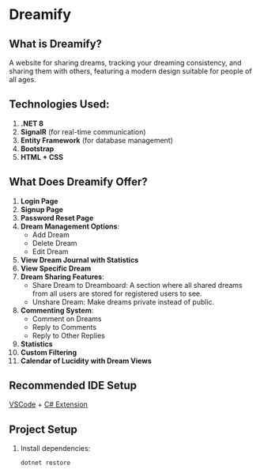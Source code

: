 # Dreamify

## What is Dreamify?
A website for sharing dreams, tracking your dreaming consistency, and sharing them with others, featuring a modern design suitable for people of all ages.

## Technologies Used:
1. **.NET 8**
2. **SignalR** (for real-time communication)
3. **Entity Framework** (for database management)
4. **Bootstrap**
5. **HTML + CSS**

## What Does Dreamify Offer?
1. **Login Page**
2. **Signup Page**
3. **Password Reset Page**
4. **Dream Management Options**:
   - Add Dream
   - Delete Dream
   - Edit Dream
5. **View Dream Journal with Statistics**
6. **View Specific Dream**
7. **Dream Sharing Features**:
   - Share Dream to Dreamboard: A section where all shared dreams from all users are stored for registered users to see.
   - Unshare Dream: Make dreams private instead of public.
8. **Commenting System**:
   - Comment on Dreams
   - Reply to Comments
   - Reply to Other Replies
9. **Statistics**
10. **Custom Filtering**
11. **Calendar of Lucidity with Dream Views**

## Recommended IDE Setup
[VSCode](https://code.visualstudio.com/) + [C# Extension](https://marketplace.visualstudio.com/items?itemName=ms-dotnettools.csharp)

## Project Setup

1. Install dependencies:
   ```sh
   dotnet restore
